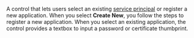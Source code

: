 
A control that lets users select an existing [service principal](https://docs.microsoft.com/en-us/azure/active-directory/develop/app-objects-and-service-principals#service-principal-object) or register a new application. When you select **Create New**, you follow the steps to register a new application. When you select an existing application, the control provides a textbox to input a password or certificate thumbprint.